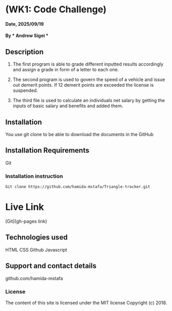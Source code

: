 # (WK1: Code Challenge)

#### Date, 2025/09/19

#### By * Andrew Sigei *

## Description

1. The first program is able to grade different inputted results accordingly and assign a grade in form of a letter to each one. 

2. The second program is used to govern the speed of a vehicle and issue out demerit points. If 12 demerit points are exceeded the license is suspended. 

3. The third file is used to calculate an individuals net salary by getting the inputs of basic salary and benefits and added them.



## Installation
You use git clone to be able to download the documents in the GitHub

## Installation Requirements
Git

### Installation instruction
```
Git clone https://github.com/hamida-mstafa/Triangle-tracker.git

```

# Live Link
[Git](gh-pages link)

## Technologies used
HTML
CSS
Github
Javascript

## Support and contact details
github.com/hamida-mstafa

### License
The content of this site is licensed under the MIT license
Copyright (c) 2018.




















